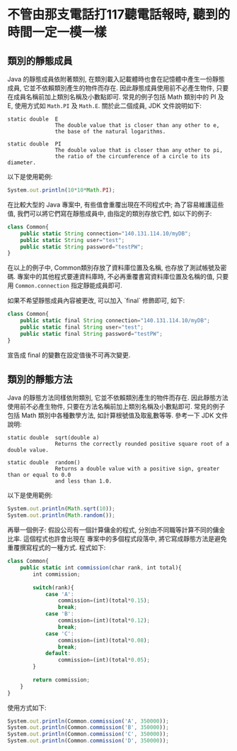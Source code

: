 # 不管由那支電話打117聽電話報時, 聽到的時間一定一模一樣 


## 類別的靜態成員
Java 的靜態成員依附著類別, 在類別載入記載體時也會在記憶體中產生一份靜態成員, 它並不依賴類別產生的物件而存在. 
因此靜態成員使用前不必產生物件, 只要在成員名稱前加上類別名稱及小數點即可. 常見的例子包括 Math 類別中的 PI 及 E,
使用方式如 `Math.PI` 及 `Math.E`. 關於此二個成員, JDK 文件說明如下:
 
```
static double  E
               The double value that is closer than any other to e, 
			   the base of the natural logarithms.
			   
static double  PI
               The double value that is closer than any other to pi, 
			   the ratio of the circumference of a circle to its diameter.
```

以下是使用範例:

```javascript
System.out.println(10*10*Math.PI);
```

在比較大型的 Java 專案中, 有些值會重覆出現在不同程式中; 為了容易維護這些值, 我們可以將它們寫在靜態成員中,
由指定的類別存放它們, 如以下的例子:

```javascript
class Common{
	public static String connection="140.131.114.10/myDB";
	public static String user="test";
	public static String password="testPW";
}
```
在以上的例子中, Common類別存放了資料庫位置及名稱, 也存放了測試帳號及密碼. 專案中的其他程式要連資料庫時,
不必再重覆書寫資料庫位置及名稱的值, 只要用 `Common.connection` 指定靜能成員即可.
<p>
如果不希望靜態成員內容被更改, 可以加入 `final` 修飾即可, 如下: 

```javascript
class Common{
	public static final String connection="140.131.114.10/myDB";
	public static final String user="test";
	public static final String password="testPW";
}
```
宣告成 final 的變數在設定值後不可再次變更.


## 類別的靜態方法
Java 的靜態方法同樣依附類別, 它並不依賴類別產生的物件而存在. 
因此靜態方法使用前不必產生物件, 只要在方法名稱前加上類別名稱及小數點即可.
常見的例子包括 Math 類別中各種數學方法, 如計算根號值及取亂數等等.
參考一下 JDK 文件說明:
 
```
static double  sqrt(double a)
               Returns the correctly rounded positive square root of a double value.
			   
static double  random()
               Returns a double value with a positive sign, greater than or equal to 0.0 
			   and less than 1.0.
```

以下是使用範例:

```javascript
System.out.println(Math.sqrt(10));  
System.out.println(Math.random()); 
```

再舉一個例子: 假設公司有一個計算傭金的程式, 分別由不同職等計算不同的傭金比率. 這個程式也許會出現在
專案中的多個程式段落中, 將它寫成靜態方法是避免重覆撰寫程式的一種方式. 程式如下:
 
```javascript
class Common{
	public static int commission(char rank, int total){
		int commission;
		
		switch(rank){
			case 'A':
				commission=(int)(total*0.15);
				break;
			case 'B':
				commission=(int)(total*0.12);
				break;
			case 'C':
				commission=(int)(total*0.08);
				break;
			default:
				commission=(int)(total*0.05);
		}
		
		return commission;
	}
}
```

使用方式如下:

```javascript
System.out.println(Common.commission('A', 350000));  
System.out.println(Common.commission('B', 350000));  
System.out.println(Common.commission('C', 350000));  
System.out.println(Common.commission('D', 350000));  
```
